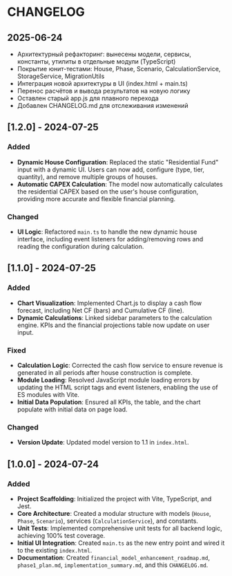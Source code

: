# CHANGELOG

## 2025-06-24
- Архитектурный рефакторинг: вынесены модели, сервисы, константы, утилиты в отдельные модули (TypeScript)
- Покрытие юнит-тестами: House, Phase, Scenario, CalculationService, StorageService, MigrationUtils
- Интеграция новой архитектуры в UI (index.html + main.ts)
- Перенос расчётов и вывода результатов на новую логику
- Оставлен старый app.js для плавного перехода
- Добавлен CHANGELOG.md для отслеживания изменений

## [1.2.0] - 2024-07-25

### Added
- **Dynamic House Configuration**: Replaced the static "Residential Fund" input with a dynamic UI. Users can now add, configure (type, tier, quantity), and remove multiple groups of houses.
- **Automatic CAPEX Calculation**: The model now automatically calculates the residential CAPEX based on the user's house configuration, providing more accurate and flexible financial planning.

### Changed
- **UI Logic**: Refactored `main.ts` to handle the new dynamic house interface, including event listeners for adding/removing rows and reading the configuration during calculation.

## [1.1.0] - 2024-07-25

### Added
- **Chart Visualization**: Implemented Chart.js to display a cash flow forecast, including Net CF (bars) and Cumulative CF (line).
- **Dynamic Calculations**: Linked sidebar parameters to the calculation engine. KPIs and the financial projections table now update on user input.

### Fixed
- **Calculation Logic**: Corrected the cash flow service to ensure revenue is generated in all periods after house construction is complete.
- **Module Loading**: Resolved JavaScript module loading errors by updating the HTML script tags and event listeners, enabling the use of ES modules with Vite.
- **Initial Data Population**: Ensured all KPIs, the table, and the chart populate with initial data on page load.

### Changed
- **Version Update**: Updated model version to 1.1 in `index.html`.

## [1.0.0] - 2024-07-24

### Added
- **Project Scaffolding**: Initialized the project with Vite, TypeScript, and Jest.
- **Core Architecture**: Created a modular structure with models (`House`, `Phase`, `Scenario`), services (`CalculationService`), and constants.
- **Unit Tests**: Implemented comprehensive unit tests for all backend logic, achieving 100% test coverage.
- **Initial UI Integration**: Created `main.ts` as the new entry point and wired it to the existing `index.html`.
- **Documentation**: Created `financial_model_enhancement_roadmap.md`, `phase1_plan.md`, `implementation_summary.md`, and this `CHANGELOG.md`. 